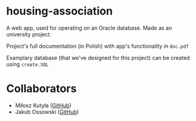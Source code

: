 # housing-association
A web app, used for operating on an Oracle database. Made as an university project.

Project's full documentation (in Polish) with app's functionality in ```doc.pdf```

Examplary database (that we've designed for this project) can be created using ``create.SQL``

# Collaborators
- Miłosz Kutyła ([GitHub](https://github.com/mkutyla/))
- Jakub Ossowski ([GitHub](https://github.com/bilevcik/))
